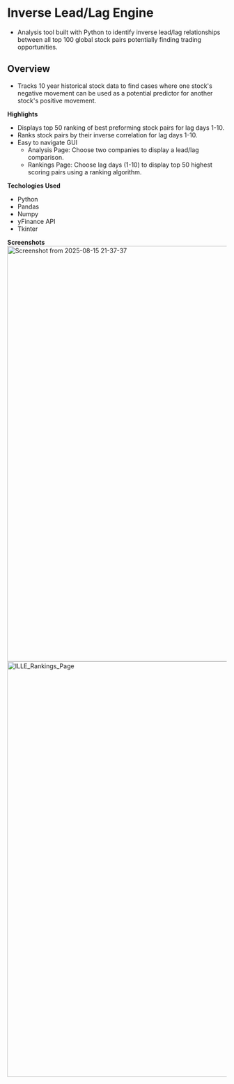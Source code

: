 # Inverse Lead/Lag Engine
- Analysis tool built with Python to identify inverse lead/lag relationships between all top 100 global stock pairs potentially finding trading opportunities.

## Overview
- Tracks 10 year historical stock data to find cases where one stock's negative movement can be used as a potential predictor for another stock's positive movement.

**Highlights**
  - Displays top 50 ranking of best preforming stock pairs for lag days 1-10.
  - Ranks stock pairs by their inverse correlation for lag days 1-10.
  - Easy to navigate GUI
    - Analysis Page: Choose two companies to display a lead/lag comparison.
    - Rankings Page: Choose lag days (1-10) to display top 50 highest scoring pairs using a ranking algorithm.
      
**Techologies Used**
- Python
- Pandas
- Numpy
- yFinance API
- Tkinter

**Screenshots**
<img width="1364" height="953" alt="Screenshot from 2025-08-15 21-37-37" src="https://github.com/user-attachments/assets/8655dac6-4778-4e2f-a89a-082b2bd88820" />
<img width="1364" height="953" alt="ILLE_Rankings_Page" src="https://github.com/user-attachments/assets/69c4756c-b3cf-4c36-b683-70b92280b976" />

